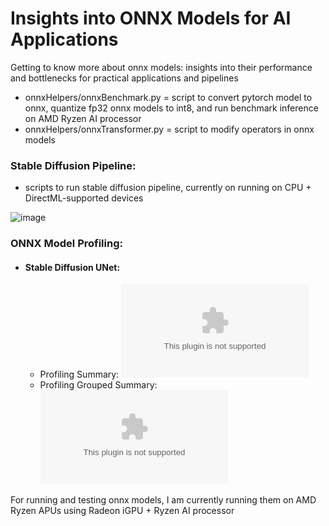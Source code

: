 # Insights into ONNX Models for AI Applications
Getting to know more about onnx models: insights into their performance and bottlenecks for practical applications and pipelines

- onnxHelpers/onnxBenchmark.py = script to convert pytorch model to onnx, quantize fp32 onnx models to int8, and run benchmark inference on AMD Ryzen AI processor
- onnxHelpers/onnxTransformer.py = script to modify operators in onnx models

### Stable Diffusion Pipeline:
  * scripts to run stable diffusion pipeline, currently on running on CPU + DirectML-supported devices

![image](https://github.com/shamith2/onnxInsights/blob/db91c3483d4ad8f8ab8d5dc2a1379b03268bebb3/results/stableDiffusion/sd_turbo_results/SD%202.1%20Turbo_visualize_1.png)

### ONNX Model Profiling:
  * #### Stable Diffusion UNet:
    * Profiling Summary: ![profile-summary-csv](https://github.com/shamith2/onnxInsights/blob/d06d9b467933b9e847e7fa6dd1b613b164495699/results/onnxProfile/logs/sd_unet_summary.csv)
    * Profiling Grouped Summary: ![profile-grouped-summary-csv](https://github.com/shamith2/onnxInsights/blob/d06d9b467933b9e847e7fa6dd1b613b164495699/results/onnxProfile/logs/sd_unet_grouped_summary.csv)


For running and testing onnx models, I am currently running them on AMD Ryzen APUs using Radeon iGPU + Ryzen AI processor
